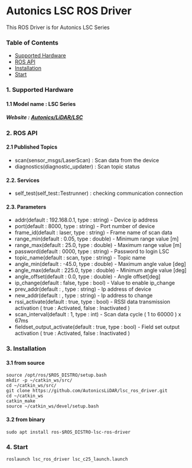 # Autonics LSC ROS Driver
This ROS Driver is for Autonics LSC Series

### Table of Contents

- [Supported Hardware](#1-supported-hardware)
- [ROS API](#2-ros-api)
- [Installation](#3-installation)
- [Start](#4-start)


### 1. Supported Hardware
#### 1.1 Model name : LSC Series
#####   Website : [Autonics/LiDAR/LSC](https://www.autonics.com/series/3001018)


### 2. ROS API
#### 2.1 Published Topics
* scan(sensor_msgs/LaserScan) : Scan data from the device
* diagnostics(diagnostic_updater) : Scan topic status
#### 2.2. Services
* self_test(self_test::Testrunner) : checking communication connection
#### 2.3. Parameters
* addr(default : 192.168.0.1, type : string) - Device ip address
* port(default : 8000, type : string) - Port number of device
* frame_id(default : laser, type : string) - Frame name of scan data
* range_min(default : 0.05, type : double) - Minimum range value [m]
* range_max(default : 25.0, type : double) - Maximum range value [m]
* password(default : 0000, type : string) - Password to login LSC
* topic_name(default : scan, type : string) - Topic name
* angle_min(default : -45.0, type : double) - Maximum angle value [deg]
* angle_max(default : 225.0, type : double) - Minimum angle value [deg]
* angle_offset(default : 0.0, type : double) - Angle offset[deg]
* ip_change(default : false, type : bool) - Value to enable ip_change
* prev_addr(default : , type : string) - Ip address of device
* new_addr(default : , type : string) - Ip address to change
* rssi_activate(default : true, type : bool) - RSSI data transmission activation ( true : Activated, false : Inactivated )
* scan_interval(default : 1, type : int) - Scan data cycle ( 1 to 60000 ) x 67ms
* fieldset_output_activate(default : true, type : bool) - Field set output activation ( true : Activated, false : Inactivated )


### 3. Installation
####   3.1 from source
    source /opt/ros/$ROS_DISTRO/setup.bash
    mkdir -p ~/catkin_ws/src/
    cd ~/catkin_ws/src/
    git clone https://github.com/AutonicsLiDAR/lsc_ros_driver.git
    cd ~/catkin_ws
    catkin_make
    source ~/catkin_ws/devel/setup.bash

####   3.2 from binary
    sudo apt install ros-$ROS_DISTRO-lsc-ros-driver


### 4. Start
    roslaunch lsc_ros_driver lsc_c25_launch.launch

